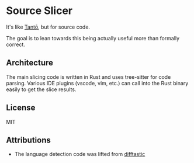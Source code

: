 # Source Slicer

It's like [Tantō](https://github.com/Vector35/tanto), but for source code.

The goal is to lean towards this being actually useful more than formally correct.

## Architecture

The main slicing code is written in Rust and uses tree-sitter for code parsing.
Various IDE plugins (vscode, vim, etc.) can call into the Rust binary easily to get the slice results.

## License

MIT

## Attributions

* The language detection code was lifted from [difftastic](https://github.com/Wilfred/difftastic)
